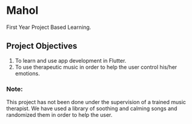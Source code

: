 # Mahol

First Year Project Based Learning.

## Project Objectives
1) To learn and use app development in Flutter.
2) To use therapeutic music in order to help the user control his/her emotions.

### Note:
This project has not been done under the supervision of a trained music therapist.
We have used a library of soothing and calming songs and randomized them in order to help the user.